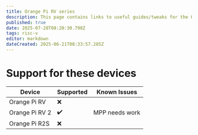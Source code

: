 ```yaml
---
title: Orange Pi RV series
description: This page contains links to useful guides/tweaks for the OPI RV Series devices
published: true
date: 2025-07-28T08:20:30.790Z
tags: risc-v
editor: markdown
dateCreated: 2025-06-21T08:33:57.285Z
---
```


# Support for these devices
| Device            | Supported | Known Issues |
|-------------------|-----------|--------------|
| Orange Pi RV      | ❌        |              |
| Orange Pi RV 2    | ✔️        |MPP needs work|
| Orange Pi R2S     | ❌        |              |


